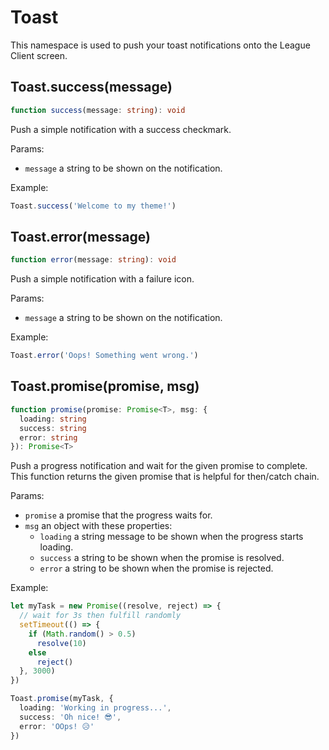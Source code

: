 # Toast

This namespace is used to push your toast notifications onto the League Client screen.

## Toast.success(message)

<Badge type="info" text="function" />
<Badge type="tip" text="since v1.1.0" />

```ts
function success(message: string): void
```

Push a simple notification with a success checkmark.

Params:

- `message` a string to be shown on the notification.

Example:

```ts
Toast.success('Welcome to my theme!')
```

## Toast.error(message)

<Badge type="info" text="function" />
<Badge type="tip" text="since v1.1.0" />

```ts
function error(message: string): void
```

Push a simple notification with a failure icon.

Params:

- `message` a string to be shown on the notification.

Example:

```ts
Toast.error('Oops! Something went wrong.')
```

## Toast.promise(promise, msg)

<Badge type="info" text="function" />
<Badge type="tip" text="since v1.1.0" />

```ts
function promise(promise: Promise<T>, msg: {
  loading: string
  success: string
  error: string
}): Promise<T>
```

Push a progress notification and wait for the given promise to complete.
This function returns the given promise that is helpful for then/catch chain.

Params:

- `promise` a promise that the progress waits for.
- `msg` an object with these properties:
  - `loading` a string message to be shown when the progress starts loading.
  - `success` a string to be shown when the promise is resolved.
  - `error` a string to be shown when the promise is rejected.

Example:

```ts
let myTask = new Promise((resolve, reject) => {
  // wait for 3s then fulfill randomly
  setTimeout(() => {
    if (Math.random() > 0.5)
      resolve(10)
    else
      reject()
  }, 3000)
})

Toast.promise(myTask, {
  loading: 'Working in progress...',
  success: 'Oh nice! 😎',
  error: 'OOps! 😥'
})
```